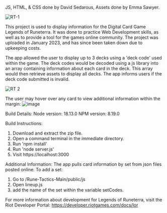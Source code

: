 JS, HTML, & CSS done by David Sedarous,
Assets done by Emma Sawyer.


![RT-1](https://github.com/SekuOnline/Rune-Tactics/assets/93288807/09a9db7d-3b17-4b59-804f-f0f1bfe41299)

This project is used to display information for the Digital Card Game Legends of Runeterra.
It was done to practice Web Development skills, as well as to provide a tool for the games online community.
The project was uploaded in January 2023, and has since been taken down due to upkeeping costs.

The app allowed the user to display up to 3 decks using a 'deck code' used within the game.
The deck codes would be decoded using a js library into an array containing information about each card in the deck.
This array would then retrieve assets to display all decks.
The app informs users if the deck code submitted is invalid.

![RT 2](https://github.com/SekuOnline/Rune-Tactics/assets/93288807/693454d9-6fd3-424f-8f73-9da35418f416)

The user may hover over any card to view additional information within the margin:
![image](https://github.com/SekuOnline/Rune-Tactics/assets/93288807/78db6689-32dd-44e3-ba10-c423d25a89e3)


Build Details:
Node version: 18.13.0
NPM version:  8.19.0

Build Instructions:
1. Download and extract the zip file.
2. Open a command terminal in the immediate directory.
3. Run 'npm install'
4. Run 'node server.js'
5. Visit https://localhost:3000

Additional Information:
The app pulls card information by set from json files posted online. 
To add a set:
1. Go to /Rune-Tactics-Main/public/js
2. Open lineup.js
3. add the name of the set within the variable setCodes.

For more information about development for Legends of Runeterra, visit the Riot Developer Portal:
https://developer.riotgames.com/docs/lor
